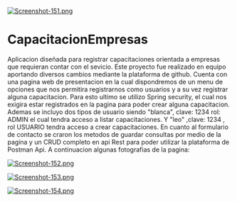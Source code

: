 [![Screenshot-151.png](https://i.postimg.cc/3NnDS2JW/Screenshot-151.png)](https://postimg.cc/BPP6tLFG)

# CapacitacionEmpresas
Aplicacion diseñada para registrar capacitaciones orientada a empresas que requieran contar con el sevicio.
Este proyecto fue realizado en equipo aportando diversos cambios mediante la plataforma de github.
Cuenta con una pagina web de presentacion en la cual dispondremos de un menu de opciones que nos permitira registrarnos como usuarios y a su vez registrar alguna capacitacion.
Para esto ultimo se utilizo Spring security, el cual nos exigira estar registrados en la pagina para poder crear alguna capacitacion.
Ademas se incluyo dos tipos de usuario siendo "blanca", clave: 1234 rol: ADMIN el cual tendra acceso a listar capacitaciones.
Y "leo" ,clave: 1234 , rol USUARIO tendra acceso a crear capacitaciones.
En cuanto al formulario de contacto se craron los metodos de guardar consultas por medio de la pagina y un CRUD completo en api Rest para poder utilizar la plataforma de Postman Api.
A continuacion algunas fotografias de la pagina:

[![Screenshot-152.png](https://i.postimg.cc/ydC9kVb6/Screenshot-152.png)](https://postimg.cc/hJMhYqnN)

[![Screenshot-153.png](https://i.postimg.cc/NFgHkdtW/Screenshot-153.png)](https://postimg.cc/Q9yCXkHb)

[![Screenshot-154.png](https://i.postimg.cc/mD3990vY/Screenshot-154.png)](https://postimg.cc/Kkz4Ssvj)
 
